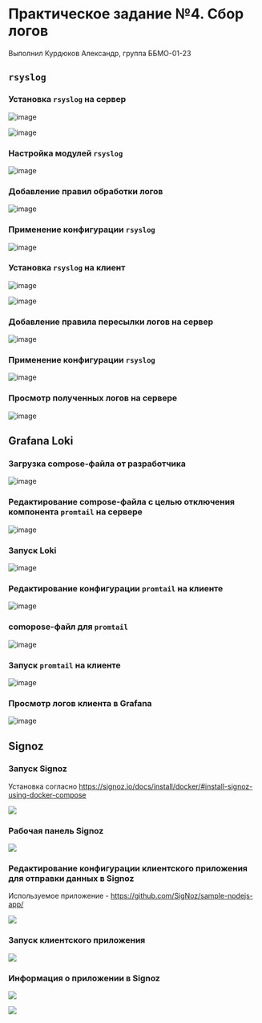 # Практическое задание №4. Сбор логов

Выполнил Курдюков Александр, группа ББМО-01-23

## `rsyslog`

### Установка `rsyslog` на сервер

![image](https://github.com/Z-xel/TOIB/assets/70752907/f6fce66e-2938-456d-aa71-b1f5a9b329dc)


![image](https://github.com/Z-xel/TOIB/assets/70752907/10a9e2e9-fe7b-4874-95eb-ae60260123a4)

### Настройка модулей `rsyslog`

![image](https://github.com/Z-xel/TOIB/assets/70752907/04bca09c-534c-4fcc-8219-e77f4e26ef0f)

### Добавление правил обработки логов

![image](https://github.com/Z-xel/TOIB/assets/70752907/8c130466-4553-4446-bb74-11264c86d162)

### Применение конфигурации `rsyslog`

![image](https://github.com/Z-xel/TOIB/assets/70752907/ec97b9a4-97a7-4562-b85c-55616705550f)

### Установка `rsyslog` на клиент

![image](https://github.com/Z-xel/TOIB/assets/70752907/4628631d-5270-4d3c-bbed-7eb0ef5f2ca0)


![image](https://github.com/Z-xel/TOIB/assets/70752907/9b476a3e-8b37-4312-b5fc-be61973e17b9)

### Добавление правила пересылки логов на сервер

![image](https://github.com/Z-xel/TOIB/assets/70752907/2547a14e-4ea7-4591-98a4-8de64f407751)

### Применение конфигурации `rsyslog`

![image](https://github.com/Z-xel/TOIB/assets/70752907/818df6cf-8e4f-427b-9dbf-3a4971159bf1)

### Просмотр полученных логов на сервере

![image](https://github.com/Z-xel/TOIB/assets/70752907/fc937dd3-d662-45c2-a50b-e1d2e417ddbd)

## Grafana Loki

### Загрузка compose-файла от разработчика

![image](https://github.com/Z-xel/TOIB/assets/70752907/fadf000c-648d-476a-bfc4-61f68ce0cfb0)

### Редактирование compose-файла с целью отключения компонента `promtail` на сервере

![image](https://github.com/Z-xel/TOIB/assets/70752907/9a197b5d-e5bb-474d-9d1c-94e6db1ce9f3)

### Запуск Loki

![image](https://github.com/Z-xel/TOIB/assets/70752907/2231886c-8cda-4ac5-9528-9095d4de9e82)

### Редактирование конфигурации `promtail` на клиенте

![image](https://github.com/Z-xel/TOIB/assets/70752907/07666e73-1ffd-4f70-bc16-d24a8913b00e)

### comopose-файл для `promtail`

![image](https://github.com/Z-xel/TOIB/assets/70752907/bacdebfa-6b87-466a-8440-3cb86ac38025)

### Запуск `promtail` на клиенте

![image](https://github.com/Z-xel/TOIB/assets/70752907/10b5a596-c958-4e7c-8880-dae9d4511b3f)

### Просмотр логов клиента в Grafana

![image](https://github.com/Z-xel/TOIB/assets/70752907/270f023f-adf0-4e8f-8e5f-5e3dae12278d)

## Signoz

### Запуск Signoz

Установка согласно https://signoz.io/docs/install/docker/#install-signoz-using-docker-compose

![](screenshots/18-start-signoz.png)

### Рабочая панель Signoz

![](screenshots/19-open-signoz.png)

### Редактирование конфигурации клиентского приложения для отправки данных в Signoz

Используемое приложение - https://github.com/SigNoz/sample-nodejs-app/

![](screenshots/20-update-compose-client.png)

### Запуск клиентского приложения

![](screenshots/21-start-client.png)

### Информация о приложении в Signoz

![](screenshots/22-dashboards.png)

![](screenshots/23-traces.png)
